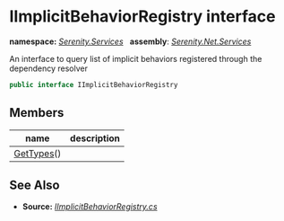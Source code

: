 # IImplicitBehaviorRegistry interface
**namespace:** *[Serenity.Services](../README.md#serenity.services-namespace)*   **assembly**: *[Serenity.Net.Services](../README.md)*

An interface to query list of implicit behaviors registered through the dependency resolver

```csharp
public interface IImplicitBehaviorRegistry
```

## Members

| name | description |
| --- | --- |
| [GetTypes](IImplicitBehaviorRegistry/GetTypes.md)() |  |

## See Also

* **Source:** *[IImplicitBehaviorRegistry.cs](https://github.com/serenity-is/Serenity/blob/master/src/Serenity.Net.Services/RequestHandlers/Behavior/IImplicitBehaviorRegistry.cs)*